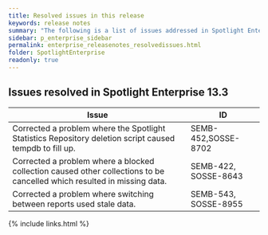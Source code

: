 ```yaml
---
title: Resolved issues in this release
keywords: release notes
summary: "The following is a list of issues addressed in Spotlight Enterprise 13.3"
sidebar: p_enterprise_sidebar
permalink: enterprise_releasenotes_resolvedissues.html
folder: SpotlightEnterprise
readonly: true
---
```




## Issues resolved in Spotlight Enterprise 13.3

Issue | ID
------|---
Corrected a problem where the Spotlight Statistics Repository deletion script caused tempdb to fill up. | SEMB-452,SOSSE-8702
Corrected a problem where a blocked collection caused other collections to be cancelled which resulted in missing data. | SEMB-422, SOSSE-8643
Corrected a problem where switching between reports used stale data. | SEMB-543, SOSSE-8955

{% include links.html %}
